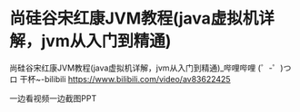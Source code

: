 # 尚硅谷宋红康JVM教程(java虚拟机详解，jvm从入门到精通)
尚硅谷宋红康JVM教程(java虚拟机详解，jvm从入门到精通)_哔哩哔哩 (゜-゜)つロ 干杯~-bilibili
https://www.bilibili.com/video/av83622425

一边看视频一边截图PPT